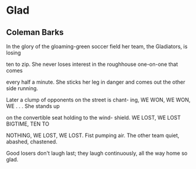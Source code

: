 # Glad
## Coleman Barks
In the glory of the gloaming-green soccer
field her team, the Gladiators, is losing

ten to zip. She never loses interest in
the roughhouse one-on-one that comes

every half a minute. She sticks her leg
in danger and comes out the other side running.

Later a clump of opponents on the street is chant-
ing, WE WON, WE WON, WE . . . She stands up

on the convertible seat holding to the wind-
shield. WE LOST, WE LOST BIGTIME, TEN TO

NOTHING, WE LOST, WE LOST. Fist pumping
air. The other team quiet, abashed, chastened.

Good losers don't laugh last; they laugh
continuously, all the way home so glad.